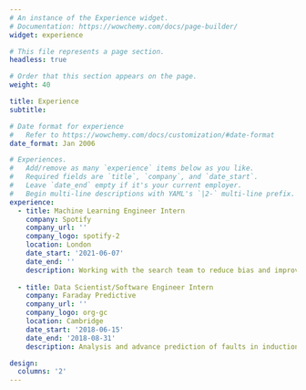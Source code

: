 ```yaml
---
# An instance of the Experience widget.
# Documentation: https://wowchemy.com/docs/page-builder/
widget: experience

# This file represents a page section.
headless: true

# Order that this section appears on the page.
weight: 40

title: Experience
subtitle:

# Date format for experience
#   Refer to https://wowchemy.com/docs/customization/#date-format
date_format: Jan 2006

# Experiences.
#   Add/remove as many `experience` items below as you like.
#   Required fields are `title`, `company`, and `date_start`.
#   Leave `date_end` empty if it's your current employer.
#   Begin multi-line descriptions with YAML's `|2-` multi-line prefix.
experience:
  - title: Machine Learning Engineer Intern
    company: Spotify
    company_url: ''
    company_logo: spotify-2
    location: London
    date_start: '2021-06-07'
    date_end: ''
    description: Working with the search team to reduce bias and improve performance across users and markets.
        
  - title: Data Scientist/Software Engineer Intern
    company: Faraday Predictive
    company_url: ''
    company_logo: org-gc
    location: Cambridge
    date_start: '2018-06-15'
    date_end: '2018-08-31'
    description: Analysis and advance prediction of faults in induction motors.

design:
  columns: '2'
---
```

